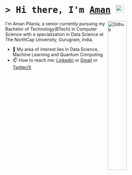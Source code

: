 # <samp>&gt; Hi there, I'm <a href="https://www.linkedin.com/in/amanpilania/" target="_blank">Aman</a> <img src="https://media.giphy.com/media/hvRJCLFzcasrR4ia7z/giphy.gif" width="25"> </samp> 

<img width="35%" align="right" alt="Github" src="https://user-images.githubusercontent.com/48678280/88862734-4903af80-d201-11ea-968b-9c939d88a37c.gif" />

I'm Aman Pilania, a senior currently pursuing my Bachelor of Technology(BTech) in Computer Science with a specialization in Data Science at The NorthCap University, Gurugram, India.
- 🔭 My area of interest lies in Data Science, Machine Learning and Quantum Computing.
- 📫 How to reach me: [Linkedin](https://www.linkedin.com/in/amanpilania/) or [Gmail](mailto:amanpilaniaa@gmail.com) or [Twitter/X](https://x.com/amanpilania_)
<br>

